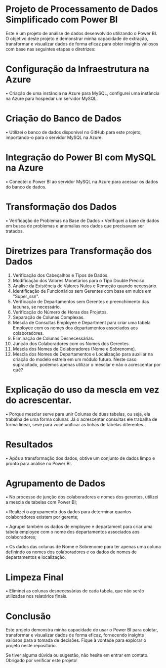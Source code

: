 # Projeto de Processamento de Dados Simplificado com Power BI

Este é um projeto de análise de dados desenvolvido utilizando o Power BI. O objetivo deste projeto é demonstrar minha capacidade de extração, transformar e visualizar dados de forma eficaz para obter insights valiosos com base nas seguintes etapas e diretrizes:

# Configuração da Infraestrutura na Azure
• Criação de uma instância na Azure para MySQL, configurei uma instância na Azure para hospedar um servidor MySQL.

# Criação do Banco de Dados
•	Utilizei o banco de dados disponível no GitHub para este projeto, importando-o para o servidor MySQL na Azure.
# Integração do Power BI com MySQL na Azure
•	Conectei o Power BI ao servidor MySQL na Azure para acessar os dados do banco de dados.

# Transformação dos Dados
• Verificação de Problemas na Base de Dados
•	Verifiquei a base de dados em busca de problemas e anomalias nos dados que precisavam ser tratados.

# Diretrizes para Transformação dos Dados
1.	Verificação dos Cabeçalhos e Tipos de Dados.
2.	Modificação dos Valores Monetários para o Tipo Double Preciso.
3.	Análise da Existência de Valores Nulos e Remoção quando necessário.
4.	Identificação de Funcionários sem Gerentes com base em nulos em "Super_ssn".
5.	Verificação de Departamentos sem Gerentes e preenchimento das lacunas, se necessário.
6.	Verificação do Número de Horas dos Projetos.
7.	Separação de Colunas Complexas.
8.	Mescla de Consultas Employee e Department para criar uma tabela Employee com os nomes dos departamentos associados aos colaboradores.
9.	Eliminação de Colunas Desnecessárias.
10.	Junção dos Colaboradores com os Nomes dos Gerentes.
11.	Mescla dos Nomes de Colaboradores (Nome e Sobrenome).
12.	Mescla dos Nomes de Departamentos e Localização para auxiliar na criação do modelo estrela em um módulo futuro. Neste caso supracitado, podemos apenas utilizar o mesclar e não o acrescentar por quê?

# Explicação do uso da mescla em vez do acrescentar.
• Porque mesclar serve para unir Colunas de duas tabelas, ou seja, ela trabalha de uma forma colunar. Já o acrescentar consultas ele trabalha de forma linear, seve para você unificar as linhas de tabelas diferentes.

# Resultados
•	Após a transformação dos dados, obtive um conjunto de dados limpo e pronto para análise no Power BI.

# Agrupamento de Dados
•	No processo de junção dos colaboradores e nomes dos  gerentes, utilizei a mescla de tabelas com Power BI;

•	Realizei o agrupamento dos dados para determinar quantos colaboradores existem por gerente;

• Agrupei também os dados de employee e departament para criar uma tabela employee com o nome dos departamentos associados aos colaboradores;

• Os dados das colunas de Nome e Sobrenome para ter apenas uma coluna definindo os nomes dos colaboradores e os dados de nomes de departamentos e localização.

# Limpeza Final
•	Eliminei as colunas desnecessárias de cada tabela, que não serão utilizadas nos relatórios finais.

# Conclusão
Este projeto demonstra minha capacidade de usar o Power BI para coletar, transformar e visualizar dados de forma eficaz, fornecendo insights valiosos para a tomada de decisões. Fique à vontade para explorar o projeto neste repositório.

Se tiver alguma dúvida ou sugestão, não hesite em entrar em contato. Obrigado por verificar este projeto!
